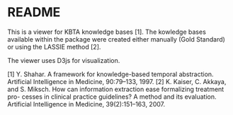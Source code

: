 # README

This is a viewer for KBTA knowledge bases [1].
The kowledge bases available within the package were created either manually (Gold Standard) or using the LASSIE method [2].

The viewer uses D3js for visualization.


[1] Y. Shahar. A framework for knowledge-based temporal abstraction. Artificial Intelligence in Medicine, 90:79–133, 1997.
[2] K. Kaiser, C. Akkaya, and S. Miksch. How can information extraction ease formalizing treatment pro- cesses in clinical practice guidelines? A method and its evaluation. Artificial Intelligence in Medicine, 39(2):151–163, 2007.